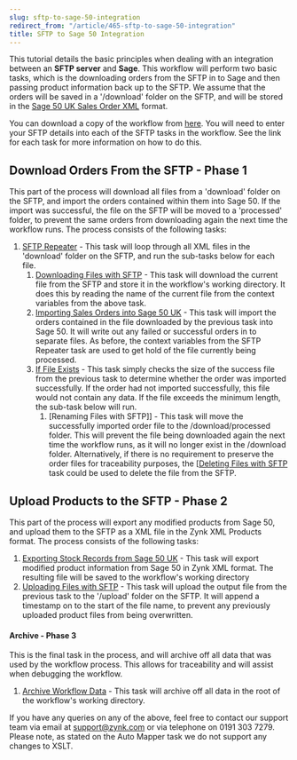 ```yaml
---
slug: sftp-to-sage-50-integration
redirect_from: "/article/465-sftp-to-sage-50-integration"
title: SFTP to Sage 50 Integration
---
```

This tutorial details the basic principles when dealing with an integration between an **SFTP server** and **Sage**. This workflow will perform two basic tasks, which is the downloading orders from the SFTP in to Sage and then passing product information back up to the SFTP. We assume that the orders will be saved in a '/download' folder on the SFTP, and will be stored in the [Sage 50 UK Sales Order XML](sage-50-uk-sales-order-xml) format.

You can download a copy of the workflow from [here](https://github.com/zynksoftware/samples/tree/master/Integration%20Samples/SFTP%20to%20Sage%2050%20Integration/My%20Workflows). You will need to enter your SFTP details into each of the SFTP tasks in the workflow. See the link for each task for more information on how to do this.

## Download Orders From the SFTP - Phase 1
This part of the process will download all files from a 'download' folder on the SFTP, and import the orders contained within them into Sage 50. If the import was successful, the file on the SFTP will be moved to a 'processed' folder, to prevent the same orders from downloading again the next time the workflow runs. The process consists of the following tasks:

1. [SFTP Repeater](sftp-repeater) - This task will loop through all XML files in the 'download' folder on the SFTP, and run the sub-tasks below for each file.
    1. [Downloading Files with SFTP](downloading-files-with-sftp) - This task will download the current file from the SFTP and store it in the workflow's working directory. It does this by reading the name of the current file from the context variables from the above task.
    2. [Importing Sales Orders into Sage 50 UK](importing-sales-orders-into-sage-50-uk) - This task will import the orders contained in the file downloaded by the previous task into Sage 50. It will write out any failed or successful orders in to separate files. As before, the context variables from the SFTP Repeater task are used to get hold of the file currently being processed.
    3. [If File Exists](if-file-exists) - This task simply checks the size of the success file from the previous task to determine whether the order was imported successfully. If the order had not imported successfully, this file would not contain any data. If the file exceeds the minimum length, the sub-task below will run.	
        1. [Renaming Files with SFTP]] - This task will move the successfully imported order file to the /download/processed folder. This will prevent the file being downloaded again the next time the workflow runs, as it will no longer exist in the /download folder. Alternatively, if there is no requirement to preserve the order files for traceability purposes, the [[Deleting Files with SFTP](renaming-files-with-sftp]]---this-task-will-move-the-successfully-imported-order-file-to-the-/download/processed-folder.-this-will-prevent-the-file-being-downloaded-again-the-next-time-the-workflow-runs,-as-it-will-no-longer-exist-in-the-/download-folder.-alternatively,-if-there-is-no-requirement-to-preserve-the-order-files-for-traceability-purposes,-the [[deleting-files-with-sftp) task could be used to delete the file from the SFTP.

## Upload Products to the SFTP - Phase 2
This part of the process will export any modified products from Sage 50, and upload them to the SFTP as a XML file in the Zynk XML Products format. The process consists of the following tasks:

1. [Exporting Stock Records from Sage 50 UK](exporting-stock-records-from-sage-50-uk) - This task will export modified product information from Sage 50 in Zynk XML format. The resulting file will be saved to the workflow's working directory
2. [Uploading Files with SFTP](uploading-files-with-sftp) - This task will upload the output file from the previous task to the '/upload' folder on the SFTP. It will append a timestamp on to the start of the file name, to prevent any previously uploaded product files from being overwritten.

#### Archive - Phase 3
This is the final task in the process, and will archive off all data that was used by the workflow process. This allows for traceability and will assist when debugging the workflow.

1. [Archive Workflow Data](archive-workflow-data) - This task will archive off all data in the root of the workflow's working directory.

If you have any queries on any of the above, feel free to contact our support team via email at support@zynk.com or via telephone on 0191 303 7279.  Please note, as stated on the Auto Mapper task we do not support any changes to XSLT.
